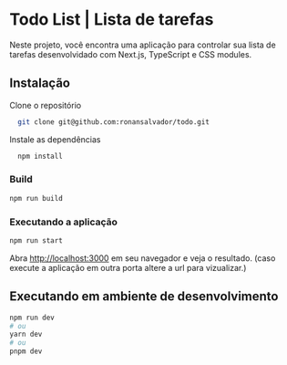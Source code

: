 # Todo List | Lista de tarefas

Neste projeto, você encontra uma aplicação para controlar sua lista de tarefas desenvolvidado com Next.js, TypeScript e CSS modules.

## Instalação

Clone o repositório

```bash
  git clone git@github.com:ronansalvador/todo.git
```

Instale as dependências

```bash
  npm install
```

### Build

```bash
npm run build
``` 

### Executando a aplicação

```bash
npm run start
``` 

Abra [http://localhost:3000](http://localhost:3000) em seu navegador e veja o resultado. (caso execute a aplicação em outra porta altere a url para vizualizar.)


## Executando em ambiente de desenvolvimento
```bash
npm run dev
# ou
yarn dev
# ou
pnpm dev
```